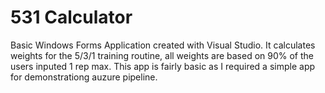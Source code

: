# 531 Calculator
Basic Windows Forms Application created with Visual Studio.
It calculates weights for the 5/3/1 training routine, all weights are based on 90% of the users inputed 1 rep max.
This app is fairly basic as I required a simple app for demonstrationg auzure pipeline. 
